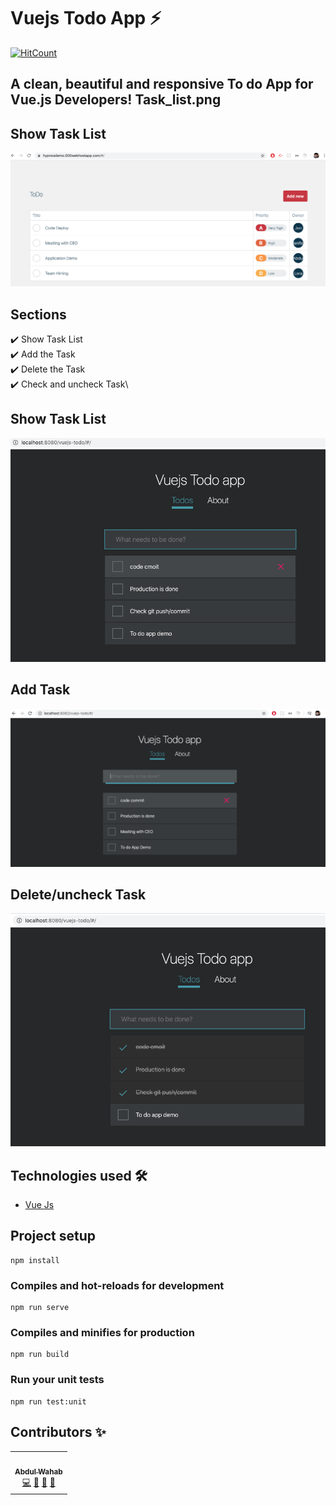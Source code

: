 # Vuejs Todo App  ⚡️
[![HitCount](http://hits.dwyl.com/abdulwahab0/https://githubcom/AbdulWahab0/ToDos-App-vuejs.svg)](http://hits.dwyl.com/abdulwahab0/https://githubcom/AbdulWahab0/ToDos-App-vuejs)
## A clean, beautiful and responsive To do App for Vue.js Developers! Task_list.png
## Show Task List
<p align="center"> 
  <kbd>
  	<a href="#" target="_blank">
		<img src="Task_list.png"></img>
	</a>
  </kbd>
</p>



## Sections 
✔️ Show Task List\
✔️ Add the Task\
✔️ Delete the Task \
✔️ Check and uncheck Task\

## Show Task List
<p align="center"> 
  <kbd>
  	<a href="https://admiring-jennings-4c377a.netlify.app/" target="_blank">
		<img src="task_list.png"></img>
	</a>
  </kbd>
</p>


## Add Task
<p align="center"> 
  <kbd>
  	<a href="https://admiring-jennings-4c377a.netlify.app/" target="_blank">
		<img src="addtask.png"></img>
	</a>
  </kbd>
</p>


## Delete/uncheck Task
<p align="center"> 
  <kbd>
  	<a href="https://admiring-jennings-4c377a.netlify.app/" target="_blank">
		<img src="remove.png"></img>
	</a>
  </kbd>
</p>


## Technologies used 🛠️

- [Vue Js](https://vuejs.org/)


## Project setup
```
npm install
```

### Compiles and hot-reloads for development
```
npm run serve
```

### Compiles and minifies for production
```
npm run build
```

### Run your unit tests
```
npm run test:unit
```
## Contributors ✨
<table>
  <tr>
    <td align="center"><a href="https://github.com/AbdulWahab0"><br /><sub><b>Abdul Wahab</b></sub></a><br /><a href="https://github.com/AbdulWahab0" title="Code">💻</a> <a href="https://github.com/AbdulWahab0" title="Documentation">📖</a> <a href="https://github.com/AbdulWahab0" title="Design">🎨</a> <a href="https://github.com/AbdulWahab0" title="Maintenance">🚧</a></td>
  </tr>
</table>
